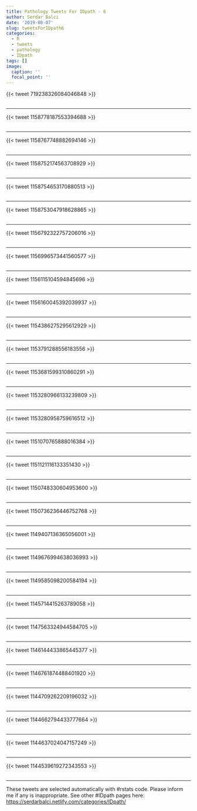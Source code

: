 ```yaml
---
title: Pathology Tweets For IDpath - 6
author: Serdar Balci
date: '2019-08-07'
slug: tweetsForIDpath6
categories:
  - R
  - tweets
  - pathology
  - IDpath
tags: []
image:
  caption: ''
  focal_point: ''
---
```



{{< tweet 719238326084046848 >}}
<br>
<br>
<hr>
{{< tweet 1158778187553394688 >}}
<br>
<br>
<hr>
{{< tweet 1158767748882694146 >}}
<br>
<br>
<hr>
{{< tweet 1158752174563708929 >}}
<br>
<br>
<hr>
{{< tweet 1158754653170880513 >}}
<br>
<br>
<hr>
{{< tweet 1158753047918628865 >}}
<br>
<br>
<hr>
{{< tweet 1156792322757206016 >}}
<br>
<br>
<hr>
{{< tweet 1156996573441560577 >}}
<br>
<br>
<hr>
{{< tweet 1156115104594845696 >}}
<br>
<br>
<hr>
{{< tweet 1156160045392039937 >}}
<br>
<br>
<hr>
{{< tweet 1154386275295612929 >}}
<br>
<br>
<hr>
{{< tweet 1153791288556183556 >}}
<br>
<br>
<hr>
{{< tweet 1153681599310860291 >}}
<br>
<br>
<hr>
{{< tweet 1153280966133239809 >}}
<br>
<br>
<hr>
{{< tweet 1153280958759616512 >}}
<br>
<br>
<hr>
{{< tweet 1151070765888016384 >}}
<br>
<br>
<hr>
{{< tweet 1151121116133351430 >}}
<br>
<br>
<hr>
{{< tweet 1150748330604953600 >}}
<br>
<br>
<hr>
{{< tweet 1150736236446752768 >}}
<br>
<br>
<hr>
{{< tweet 1149407136365056001 >}}
<br>
<br>
<hr>
{{< tweet 1149676994638036993 >}}
<br>
<br>
<hr>
{{< tweet 1149585098200584194 >}}
<br>
<br>
<hr>
{{< tweet 1145714415263789058 >}}
<br>
<br>
<hr>
{{< tweet 1147563324944584705 >}}
<br>
<br>
<hr>
{{< tweet 1146144433865445377 >}}
<br>
<br>
<hr>
{{< tweet 1146761874488401920 >}}
<br>
<br>
<hr>
{{< tweet 1144709262209196032 >}}
<br>
<br>
<hr>
{{< tweet 1144662794433777664 >}}
<br>
<br>
<hr>
{{< tweet 1144637024047157249 >}}
<br>
<br>
<hr>
{{< tweet 1144539619272343553 >}}
<br>
<br>
<hr>


These tweets are selected automatically with #rstats code. Please inform me if any is inappropriate.
See other #IDpath pages here: https://serdarbalci.netlify.com/categories/IDpath/
